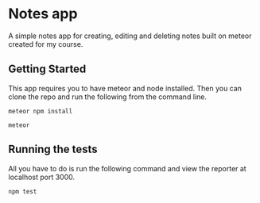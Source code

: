 # Notes app

A simple notes app for creating, editing and deleting notes built on meteor created for my course.

## Getting Started

This app requires you to have meteor and node installed. Then you can clone the repo and run the following from the command line.

```
meteor npm install
```

```
meteor
```

## Running the tests

All you have to do is run the following command and view the reporter at localhost port 3000.

```
npm test
```
